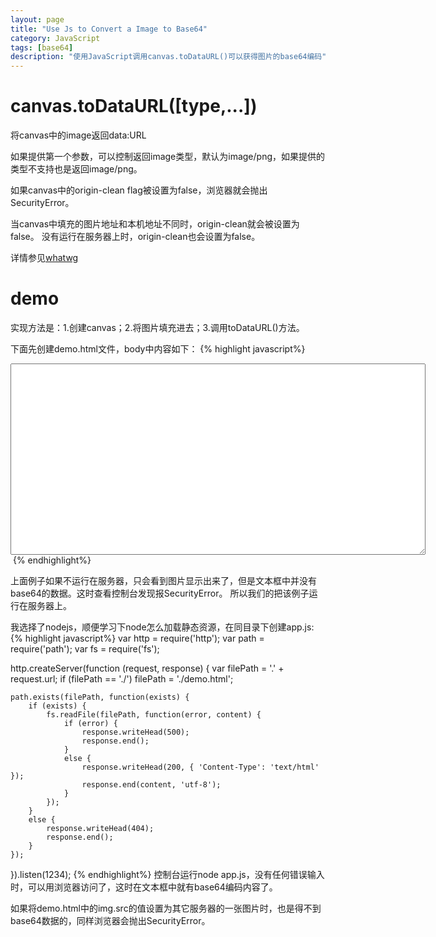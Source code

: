 ```yaml
---
layout: page
title: "Use Js to Convert a Image to Base64"
category: JavaScript
tags: [base64]
description: "使用JavaScript调用canvas.toDataURL()可以获得图片的base64编码" 
---
```


# canvas.toDataURL([type,...])
将canvas中的image返回data:URL

如果提供第一个参数，可以控制返回image类型，默认为image/png，如果提供的类型不支持也是返回image/png。

如果canvas中的origin-clean flag被设置为false，浏览器就会抛出SecurityError。

当canvas中填充的图片地址和本机地址不同时，origin-clean就会被设置为false。
没有运行在服务器上时，origin-clean也会设置为false。

详情参见[whatwg](http://www.whatwg.org/specs/web-apps/current-work/multipage/the-canvas-element.html#the-canvas-element)

# demo
实现方法是：1.创建canvas；2.将图片填充进去；3.调用toDataURL()方法。

下面先创建demo.html文件，body中内容如下：
{% highlight javascript%}
<canvas id="canvas"></canvas>
<textarea id="data" rows="20" cols="80"></textarea>
<img id="echo"> 
<script type="text/javascript">
  var can = document.getElementById('canvas');
  var ctx = can.getContext('2d');
  var img = new Image();
  img.onload = function(){
    can.width  = img.width;
    can.height = img.height;
    ctx.drawImage(img, 0, 0, img.width, img.height);
    var url = document.getElementById('data').value = can.toDataURL();
    var url = can.toDataURL();
    document.getElementById('echo').src = url;
  }
  //本地的图片
  img.src = 'png_1.png';
</script>
{% endhighlight%}

上面例子如果不运行在服务器，只会看到图片显示出来了，但是文本框中并没有base64的数据。这时查看控制台发现报SecurityError。
所以我们的把该例子运行在服务器上。

我选择了nodejs，顺便学习下node怎么加载静态资源，在同目录下创建app.js:
{% highlight javascript%}
var http = require('http');
var path = require('path');
var fs = require('fs');
 
http.createServer(function (request, response) {
    var filePath = '.' + request.url;
    if (filePath == './')
        filePath = './demo.html';
     
    path.exists(filePath, function(exists) {
        if (exists) {
            fs.readFile(filePath, function(error, content) {
                if (error) {
                    response.writeHead(500);
                    response.end();
                }
                else {
                    response.writeHead(200, { 'Content-Type': 'text/html' });
                    response.end(content, 'utf-8');
                }
            });
        }
        else {
            response.writeHead(404);
            response.end();
        }
    });
     
}).listen(1234);
{% endhighlight%}
控制台运行node app.js，没有任何错误输入时，可以用浏览器访问了，这时在文本框中就有base64编码内容了。

如果将demo.html中的img.src的值设置为其它服务器的一张图片时，也是得不到base64数据的，同样浏览器会抛出SecurityError。
